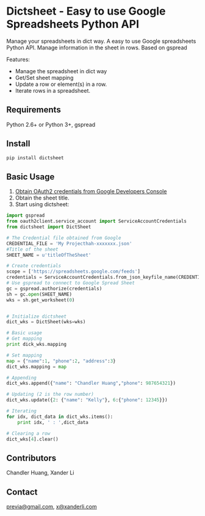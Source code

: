 # Dictsheet - Easy to use Google Spreadsheets Python API

Manage your spreadsheets in dict way. A easy to use Google spreadsheets Python API. Manage information in the sheet in rows. Based on gspread

Features:
* Manage the spreadsheet in dict way 
* Get/Set sheet mapping
* Update a row or element(s) in a row.
* Iterate rows in a spreadsheet.

## Requirements
Python 2.6+ or Python 3+, gspread

## Install

```sh
pip install dictsheet
```

## Basic Usage

1. [Obtain OAuth2 credentials from Google Developers Console](http://gspread.readthedocs.org/en/latest/oauth2.html)
2. Obtain the sheet title.
3. Start using dictsheet:
```python
import gspread
from oauth2client.service_account import ServiceAccountCredentials
from dictsheet import DictSheet

# The Credential file obtained from Google
CREDENTIAL_FILE = 'My Projecthah-xxxxxxx.json'
#Title of the sheet
SHEET_NAME = u'titleOfTheSheet'

# Create credentials
scope = ['https://spreadsheets.google.com/feeds']
credentials = ServiceAccountCredentials.from_json_keyfile_name(CREDENTIAL_FILE, scope)
# Use gspread to connect to Google Spread Sheet
gc = gspread.authorize(credentials)
sh = gc.open(SHEET_NAME)
wks = sh.get_worksheet(0)


# Initialize dictsheet
dict_wks = DictSheet(wks=wks)

# Basic usage
# Get mapping
print dick_wks.mapping

# Set mapping
map = {"name":1, "phone":2, "address":3}
dict_wks.mapping = map

# Appending
dict_wks.append({"name": "Chandler Huang","phone": 987654321})

# Updating (2 is the row number)
dict_wks.update({2: {"name": "Kelly"}, 6:{"phone": 12345}})

# Iterating
for idx, dict_data in dict_wks.items():
    print idx, ' : ',dict_data

# Clearing a row
dict_wks[4].clear()
```



## Contributors

Chandler Huang, Xander Li

## Contact

previa@gmail.com, x@xanderli.com



